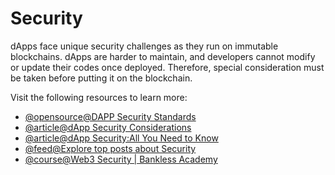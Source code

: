 # Security

dApps face unique security challenges as they run on immutable blockchains. dApps are harder to maintain, and developers cannot modify or update their codes once deployed. Therefore, special consideration must be taken before putting it on the blockchain.

Visit the following resources to learn more:

- [@opensource@DAPP Security Standards](https://github.com/Dexaran/DAPP-security-standards/blob/master/README.md)
- [@article@dApp Security Considerations](https://livebook.manning.com/book/building-ethereum-dapps/chapter-14/)
- [@article@dApp Security:All You Need to Know](https://www.immunebytes.com/blog/dapp-security/#Benefits_of_DApps_Security)
- [@feed@Explore top posts about Security](https://app.daily.dev/tags/security?ref=roadmapsh)
- [@course@Web3 Security | Bankless Academy](https://app.banklessacademy.com/lessons/web3-security)
